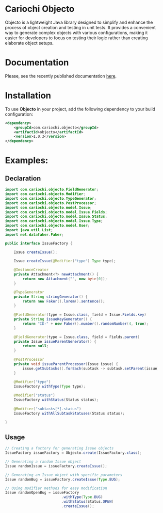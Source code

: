 # Cariochi Objecto

Objecto is a lightweight Java library designed to simplify and enhance the process of object creation and testing in unit tests. 
It provides a convenient way to generate complex objects with various configurations, making it easier for developers to focus on testing their logic rather than creating elaborate object setups.

# Documentation

Please, see the recently published documentation [here](https://www.cariochi.com/objecto).

# Installation
To use **Objecto** in your project, add the following dependency to your build configuration:
```xml
<dependency>
    <groupId>com.cariochi.objecto</groupId>
    <artifactId>objecto</artifactId>
    <version>1.0.3</version>
</dependency>
```

# Examples:

## Declaration

```java
import com.cariochi.objecto.FieldGenerator;
import com.cariochi.objecto.Modifier;
import com.cariochi.objecto.TypeGenerator;
import com.cariochi.objecto.PostProcessor;
import com.cariochi.objecto.model.Issue;
import com.cariochi.objecto.model.Issue.Fields;
import com.cariochi.objecto.model.Issue.Status;
import com.cariochi.objecto.model.Issue.Type;
import com.cariochi.objecto.model.User;
import java.util.List;
import net.datafaker.Faker;

public interface IssueFactory {

    Issue createIssue();

    Issue createIssue(@Modifier("type") Type type);
    
    @InstanceCreator
    private Attachment<?> newAttachment() {
        return new Attachment("", new byte[0]);
    }

    @TypeGenerator
    private String stringGenerator() {
        return new Faker().lorem().sentence();
    }
    
    @FieldGenerator(type = Issue.class, field = Issue.Fields.key)
    private String issueKeyGenerator() {
        return "ID-" + new Faker().number().randomNumber(4, true);
    }

    @FieldGenerator(type = Issue.class, field = Fields.parent)
    private Issue issueParentGenerator() {
        return null;
    }
    
    @PostProcessor
    private void issueParentProcessor(Issue issue) {
        issue.getSubtasks().forEach(subtask -> subtask.setParent(issue));
    }
    
    @Modifier("type")
    IssueFactory withType(Type type);

    @Modifier("status")
    IssueFactory withStatus(Status status);
    
    @Modifier("subtasks[*].status") 
    IssueFactory withAllSubtaskStatuses(Status status);

}
```
## Usage

```java
// Creating a factory for generating Issue objects
IssueFactory issueFactory = Objecto.create(IssueFactory.class);

// Generating a random Issue object
Issue randomIssue = issueFactory.createIssue();

// Generating an Issue object with specific parameters
Issue randomBug = issueFactory.createIssue(Type.BUG);

// Using modifier methods for easy modification
Issue randomOpenBug = issueFactory
                          .withType(Type.BUG)
                          .withStatus(Status.OPEN)
                          .createIssue();

```
